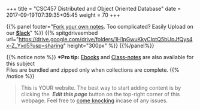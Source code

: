 +++
title = "CSC457 Distributed and Object Oriented Database"
date =  2017-09-19T07:39:35+05:45
weight = 70
+++

{{% panel footer="[Fork your own notes](/8thSem/en/how-to-contribute). Too complicated? Easily Upload on our __[Slack](https://join.slack.com/t/csitauthority/shared_invite/enQtMjgwOTA1NjExMzQ1LTc2Yzg0ODkyNzcxYjkyNzczOTdiMDE1OTIxNzg4MjNkOWJlM2U2MDc3OTBiOGQ4YWE0YTNlNDFkYWE2NjNlOTk)__" %}} 
{{% spitgdriveembed url="https://drive.google.com/drive/folders/1H1pGwuKkyCIptQ5bUpJfQys4x-Z_Yxd5?usp=sharing" height="300px" %}}
{{%/panel%}}

{{% notice note %}}
__&ast;Pro tip:__ <a href="/8thSem/en/ebooks-and-classnotes/ebooks/" style="color:#000;">Ebooks</a> and <a href="/8thSem/en/ebooks-and-classnotes/classnotes/" style="color:#000;">Class-notes</a> are also available for this subject<br/>Files are bundled and zipped only when collections are complete.
{{% /notice %}}

> This is YOUR website. The best way to start adding content is by clicking the <i class="fa fa-code-fork">&nbsp;__Edit this page__</i> button on the top-right corner of this webpage. Feel free to [come knocking](https://m.me/CSITauthority "We're responsive on messenger!") incase of any issues.

